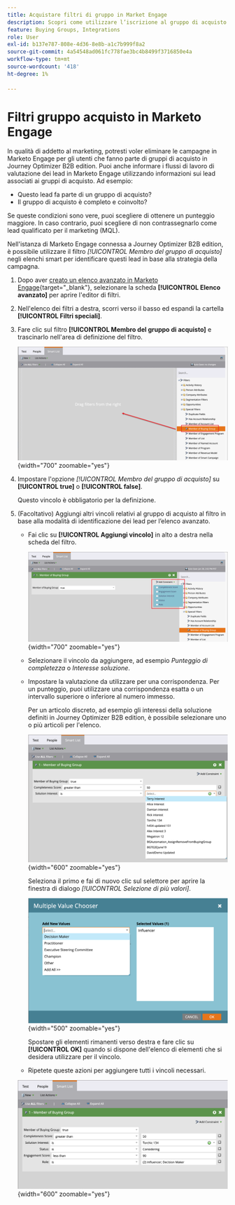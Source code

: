 ```yaml
---
title: Acquistare filtri di gruppo in Market Engage
description: Scopri come utilizzare l’iscrizione al gruppo di acquisto per definire i filtri negli elenchi avanzati di Marketo Engage.
feature: Buying Groups, Integrations
role: User
exl-id: b137e787-808e-4d36-8e8b-a1c7b999f8a2
source-git-commit: 4a54548ad061fc778fae3bc4b8499f3716850e4a
workflow-type: tm+mt
source-wordcount: '418'
ht-degree: 1%

---
```


# Filtri gruppo acquisto in Marketo Engage

In qualità di addetto al marketing, potresti voler eliminare le campagne in Marketo Engage per gli utenti che fanno parte di gruppi di acquisto in Journey Optimizer B2B edition. Puoi anche informare i flussi di lavoro di valutazione dei lead in Marketo Engage utilizzando informazioni sui lead associati ai gruppi di acquisto. Ad esempio:

* Questo lead fa parte di un gruppo di acquisto?
* Il gruppo di acquisto è completo e coinvolto?

Se queste condizioni sono vere, puoi scegliere di ottenere un punteggio maggiore. In caso contrario, puoi scegliere di non contrassegnarlo come lead qualificato per il marketing (MQL).

Nell&#39;istanza di Marketo Engage connessa a Journey Optimizer B2B edition, è possibile utilizzare il filtro _[!UICONTROL Membro del gruppo di acquisto]_ negli elenchi smart per identificare questi lead in base alla strategia della campagna.

1. Dopo aver [creato un elenco avanzato in Marketo Engage](https://experienceleague.adobe.com/en/docs/marketo/using/product-docs/core-marketo-concepts/smart-lists-and-static-lists/creating-a-smart-list/create-a-smart-list){target="_blank"}, selezionare la scheda **[!UICONTROL Elenco avanzato]** per aprire l&#39;editor di filtri.

1. Nell&#39;elenco dei filtri a destra, scorri verso il basso ed espandi la cartella **[!UICONTROL Filtri speciali]**.

1. Fare clic sul filtro **[!UICONTROL Membro del gruppo di acquisto]** e trascinarlo nell&#39;area di definizione del filtro.

   ![Aggiungere il filtro Membro del gruppo di acquisto all&#39;elenco smart](./assets/me-member-of-buying-group-filter-add.png){width="700" zoomable="yes"}

1. Impostare l&#39;opzione _[!UICONTROL Membro del gruppo di acquisto]_ su **[!UICONTROL true]** o **[!UICONTROL false]**.

   Questo vincolo è obbligatorio per la definizione.

1. (Facoltativo) Aggiungi altri vincoli relativi al gruppo di acquisto al filtro in base alla modalità di identificazione dei lead per l’elenco avanzato.

   * Fai clic su **[!UICONTROL Aggiungi vincolo]** in alto a destra nella scheda del filtro.

     ![Seleziona un altro vincolo](./assets/me-member-of-buying-group-filter-add-constraint.png){width="700" zoomable="yes"}

   * Selezionare il vincolo da aggiungere, ad esempio _Punteggio di completezza_ o _Interesse soluzione_.

   * Impostare la valutazione da utilizzare per una corrispondenza. Per un punteggio, puoi utilizzare una corrispondenza esatta o un intervallo superiore o inferiore al numero immesso.

     Per un articolo discreto, ad esempio gli interessi della soluzione definiti in Journey Optimizer B2B edition, è possibile selezionare uno o più articoli per l&#39;elenco.

     ![Selezionare un valore per il vincolo dall&#39;elenco](./assets/me-member-of-buying-group-filter-constraint-list.png){width="600" zoomable="yes"}

     Seleziona il primo e fai di nuovo clic sul selettore per aprire la finestra di dialogo _[!UICONTROL Selezione di più valori]_.

     ![Selezionare più valori per il vincolo](./assets/me-member-of-buying-group-filter-constraint-multiple-value.png){width="500" zoomable="yes"}

     Spostare gli elementi rimanenti verso destra e fare clic su **[!UICONTROL OK]** quando si dispone dell&#39;elenco di elementi che si desidera utilizzare per il vincolo.

   * Ripetete queste azioni per aggiungere tutti i vincoli necessari.

   ![Filtro Membro del gruppo di acquisto con più vincoli](./assets/me-member-of-buying-group-filter-constraints-complete.png){width="600" zoomable="yes"}
